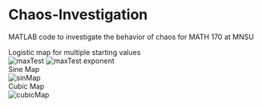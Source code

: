 # Chaos-Investigation
MATLAB code to investigate the behavior of chaos for MATH 170 at MNSU

Logistic map for multiple starting values <br/>
![maxTest](https://github.com/user-attachments/assets/a1b7321d-a546-407b-88e6-5df90c8d66d5)
![maxTest exponent](https://github.com/user-attachments/assets/81269452-47c8-4212-a81b-2b107e931ec3)
<br/>
Sine Map <br/>
![sinMap](https://github.com/user-attachments/assets/84985f3a-6793-4387-a54c-01e0c7dfe2f3)
<br/>
Cubic Map <br/>
![cubicMap](https://github.com/user-attachments/assets/17602f54-e3f4-49b9-98f3-858036394001)
